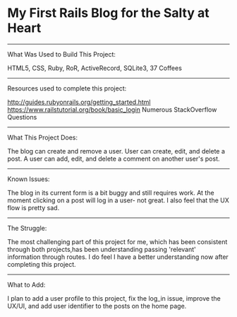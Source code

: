 
<h1> My First Rails Blog for the Salty at Heart</h1>


<hr>
What Was Used to Build This Project:

HTML5, CSS, Ruby, RoR, ActiveRecord, SQLite3, 37 Coffees

<hr>
Resources used to complete this project:

  http://guides.rubyonrails.org/getting_started.html
  https://www.railstutorial.org/book/basic_login
  Numerous StackOverflow Questions
  
<hr>
What This Project Does:

  The blog can create and remove a user. User can create, edit, and delete
a post. A user can add, edit, and delete a comment on another user's post.

<hr>
Known Issues:

  The blog in its current form is a bit buggy and still requires work. At the
moment clicking on a post will log in a user- not great. I also feel that the UX
flow is pretty sad.

<hr>
The Struggle:

  The most challenging part of this project for me, which has been consistent
through both projects,has been understanding passing 'relevant' information
through routes. I do feel I have a better understanding now after completing this
project.

<hr>
What to Add:

  I plan to add a user profile to this project, fix the log_in issue, improve
the UX/UI, and add user identifier to the posts on the home page.
